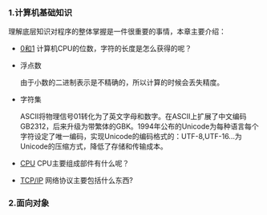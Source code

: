 ### 1.计算机基础知识

理解底层知识对程序的整体掌握是一件很重要的事情，本章主要介绍：

- [0和1](component/01.md)   计算机CPU的位数，字符的长度是怎么获得的呢？

- 浮点数

  由于小数的二进制表示是不精确的，所以计算的时候会丢失精度。  

- 字符集

  ASCII将物理信号01转化为了英文字母和数字。在ASCII上扩展了中文编码GB2312，后来升级为带繁体的GBK。1994年公布的Unicode为每种语言每个字符设定了唯一编码，实现Unicode的编码格式的：UTF-8,UTF-16...为Unicode的压缩方式，降低了存储和传输成本。

- [CPU](component/cpu.md) CPU主要组成部件有什么呢？  

- [TCP/IP](component/tcp-ip.md) 网络协议主要包括什么东西? 

### 2.面向对象








